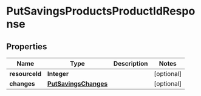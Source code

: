 
# PutSavingsProductsProductIdResponse

## Properties
Name | Type | Description | Notes
------------ | ------------- | ------------- | -------------
**resourceId** | **Integer** |  |  [optional]
**changes** | [**PutSavingsChanges**](PutSavingsChanges.md) |  |  [optional]



